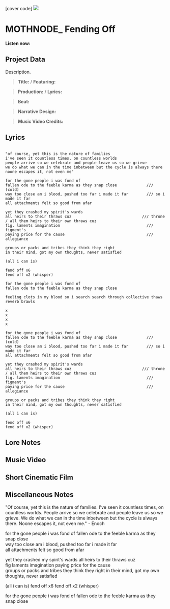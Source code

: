 [cover code] ![](57175019_319474918741616_8502199518755923887_n.jpg)

# MOTHNODE_ Fending Off

**Listen now:** 

## Project Data

Description.

> **Title:**  / **Featuring:** 

> **Production:**  / **Lyrics:** 

> **Beat:**

> **Narrative Design:**

> **Music Video Credits:**


## Lyrics

```

"of course, yet this is the nature of families
i've seen it countless times, on countless worlds
people arrive so we celebrate and people leave us so we grieve
we do what we can in the time inbetween but the cycle is always there
noone escapes it, not even me"

for the gone people i was fond of
fallen ode to the feeble karma as they snap close             /// (cold)
way too close am i blood, pushed too far i made it far        /// so i made it far
all attachments felt so good from afar 

yet they crashed my spirit's wards
all heirs to their thraws cuz                               /// throne / all them heirs to their own thraws cuz
fig. laments imagination                                      /// figment's
paying price for the cause                                    /// allegiance

groups or packs and tribes they think they right
in their mind, got my own thoughts, never satisfied

(all i can is)

fend off x6
fend off x2 (whisper)

for the gone people i was fond of
fallen ode to the feeble karma as they snap close

feeling clots in my blood so i search search through collective thaws
reverb brawls

x
x
x
x

for the gone people i was fond of
fallen ode to the feeble karma as they snap close             /// (cold)
way too close am i blood, pushed too far i made it far        /// so i made it far
all attachments felt so good from afar 

yet they crashed my spirit's wards
all heirs to their thraws cuz                               /// throne / all them heirs to their own thraws cuz
fig. laments imagination                                      /// figment's
paying price for the cause                                    /// allegiance

groups or packs and tribes they think they right
in their mind, got my own thoughts, never satisfied

(all i can is)

fend off x6
fend off x2 (whisper)

```

## Lore Notes

## Music Video

## Short Cinematic Film

## Miscellaneous Notes

"Of course, yet this is the nature of families. I've seen it countless times, on countless worlds. People arrive so we celebrate and people leave us so we grieve. We do what we can in the time inbetween but the cycle is always there. Noone escapes it, not even me." - Enoch

for the gone people i was fond of fallen ode 
to the feeble karma as they snap close          
way too close am i blood, pushed too far i made it far  
all attachments felt so good from afar 

yet they crashed my spirit's wards all heirs to their thraws cuz                             
fig laments imagination paying price for the cause                                    
groups or packs and tribes they think they right
in their mind, got my own thoughts, never satisfied

(all i can is)
fend off x6
fend off x2 (whisper)

for the gone people i was fond of fallen ode
to the feeble karma as they snap close

